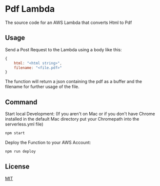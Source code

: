 # Pdf Lambda

The source code for an AWS Lambda that converts Html to Pdf

## Usage

Send a Post Request to the Lambda using a body like this:
```javascript
{
    html: "<html string>",
    filename: "<file.pdf>"
}
```

The function will return a json containing the pdf as a buffer and the filename for further usage of the file.

## Command

Start local Development:
(If you aren't on Mac or if you don't have Chrome installed in the default Mac directory put your Chromepath into the serverless.yml file)
```bash
npm start
```

Deploy the Function to your AWS Account:
```bash
npm run deploy
```

## License
[MIT](https://choosealicense.com/licenses/mit/)